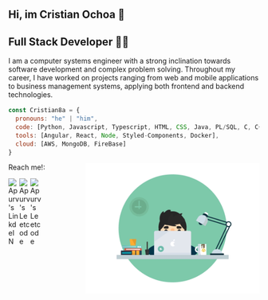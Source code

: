 ## Hi, im Cristian Ochoa 👋
## Full Stack Developer 👨‍💻

I am a computer systems engineer with a strong inclination towards software development and complex problem solving. Throughout my career, I have worked on projects ranging from web and mobile applications to business management systems, applying both frontend and backend technologies.

```js
const Cristian8a = {
  pronouns: "he" | "him",
  code: [Python, Javascript, Typescript, HTML, CSS, Java, PL/SQL, C, C++],
  tools: [Angular, React, Node, Styled-Components, Docker],
  cloud: [AWS, MongoDB, FireBase]
}
```
<img src="https://github.com/nirala69/nirala69/blob/master/70804f7e25b11f29db904f2fa7b4cd9d.gif" width="350" align='right'>

<p> Reach me!: </p>
<a href="https://www.linkedin.com/in/cristian-ochoa-153a24212/">
  <img align="left" alt="Apurv's LinkdeIN" width="22px" src="https://cdn.jsdelivr.net/npm/simple-icons@v3/icons/linkedin.svg" />
</a>
<a href="https://github.com/Cristian8a">
  <img align="left" alt="Apurv's Leetcode" width="22px" src="https://cdn.jsdelivr.net/npm/simple-icons@v3/icons/github.svg" />
</a>
<a href="cris_17e@hotmail.com">
  <img align="left" alt="Apurv's Leetcode" width="22px" src="https://cdn.jsdelivr.net/npm/simple-icons@v3/icons/gmail.svg"/>
</a>



<!--
**Cristian8a/Cristian8a** is a ✨ _special_ ✨ repository because its `README.md` (this file) appears on your GitHub profile.

Here are some ideas to get you started:

- 🔭 I’m currently working on ...
- 🌱 I’m currently learning ...
- 👯 I’m looking to collaborate on ...
- 🤔 I’m looking for help with ...
- 💬 Ask me about ...
- 📫 How to reach me: ...
- 😄 Pronouns: ...
- ⚡ Fun fact: ...
-->
